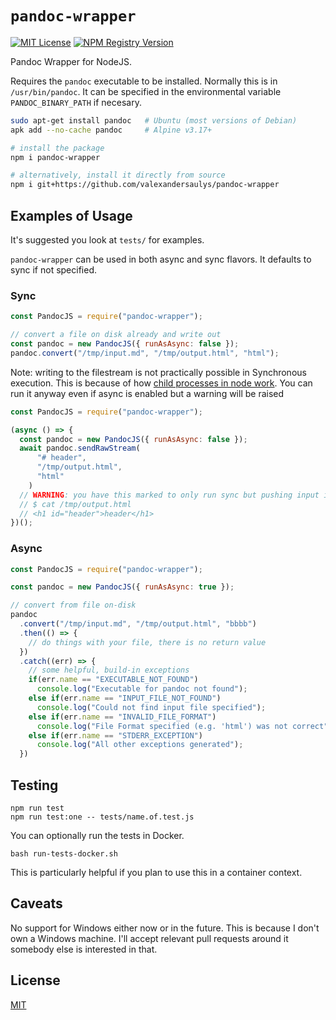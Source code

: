 # `pandoc-wrapper` 

[![MIT License](https://img.shields.io/npm/l/pandoc-wrapper)](https://www.npmjs.com/package/pandoc-wrapper)
[![NPM Registry Version](https://img.shields.io/npm/v/pandoc-wrapper)](https://www.npmjs.com/package/pandoc-wrapper)

Pandoc Wrapper for NodeJS. 

Requires the `pandoc` executable to be installed. Normally this is in
`/usr/bin/pandoc`. It can be specified in the environmental variable
`PANDOC_BINARY_PATH` if necesary.

```sh
sudo apt-get install pandoc   # Ubuntu (most versions of Debian)
apk add --no-cache pandoc     # Alpine v3.17+

# install the package
npm i pandoc-wrapper

# alternatively, install it directly from source
npm i git+https://github.com/valexandersaulys/pandoc-wrapper
```

## Examples of Usage

It's suggested you look at `tests/` for examples. 

`pandoc-wrapper` can be used in both async and sync flavors. It defaults to
sync if not specified. 

### Sync

```js
const PandocJS = require("pandoc-wrapper");

// convert a file on disk already and write out
const pandoc = new PandocJS({ runAsAsync: false });
pandoc.convert("/tmp/input.md", "/tmp/output.html", "html");
```

Note: writing to the filestream is not practically possible in
Synchronous execution. This is because of how [child processes in node
work](https://nodejs.org/api/child_process.html#subprocessstdin). You
can run it anyway even if async is enabled but a warning will be raised

```js
const PandocJS = require("pandoc-wrapper");

(async () => {
  const pandoc = new PandocJS({ runAsAsync: false });
  await pandoc.sendRawStream(
      "# header",
      "/tmp/output.html",
      "html"
    )
  // WARNING: you have this marked to only run sync but pushing input is always ASYNC
  // $ cat /tmp/output.html 
  // <h1 id="header">header</h1>
})();
```


### Async

```js
const PandocJS = require("pandoc-wrapper");

const pandoc = new PandocJS({ runAsAsync: true });

// convert from file on-disk
pandoc
  .convert("/tmp/input.md", "/tmp/output.html", "bbbb")
  .then(() => {
    // do things with your file, there is no return value
  })
  .catch((err) => {
    // some helpful, build-in exceptions
    if(err.name == "EXECUTABLE_NOT_FOUND")
      console.log("Executable for pandoc not found");
    else if(err.name == "INPUT_FILE_NOT_FOUND")    
      console.log("Could not find input file specified");
    else if(err.name == "INVALID_FILE_FORMAT")
      console.log("File Format specified (e.g. 'html') was not correct");
    else if(err.name == "STDERR_EXCEPTION")
      console.log("All other exceptions generated");
  })    
```


## Testing

```
npm run test
npm run test:one -- tests/name.of.test.js
```

You can optionally run the tests in Docker. 

```
bash run-tests-docker.sh
```

This is particularly helpful if you plan to use this in a container
context. 


## Caveats

No support for Windows either now or in the future. This is because I
don't own a Windows machine. I'll accept relevant pull requests around
it somebody else is interested in that. 


## License

[MIT](https://mit-license.org/)
